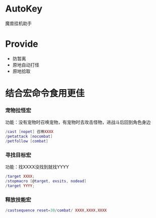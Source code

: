 # AutoKey
魔兽挂机助手

# Provide
* 防暂离
* 原地自动打怪
* 原地拾取

# 结合宏命令食用更佳

### 宠物拉怪宏
  功能：没有宠物时召唤宠物，有宠物时去攻击怪物，进战斗后回到角色身边
``` lua
/cast [nopet] 召唤XXXX
/petattack [nocombat]
/petfollow [combat]
```

### 寻找目标宏
  功能：找XXXX没找到就找YYYY
  
``` lua
/target XXXX;
/stopmacro [@target, exsits, nodead]
/target YYYY;
```

### 释放技能宏
``` lua
/castsequence reset=30/combat/ XXXX,XXXX,XXXX
```
